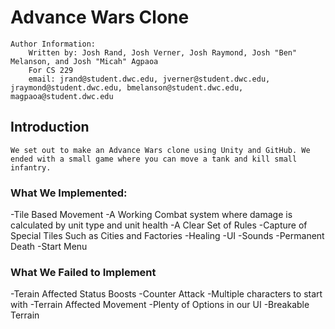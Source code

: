 Advance Wars Clone
==========================

	Author Information:
		Written by: Josh Rand, Josh Verner, Josh Raymond, Josh "Ben" Melanson, and Josh "Micah" Agpaoa
		For CS 229
		email: jrand@student.dwc.edu, jverner@student.dwc.edu, jraymond@student.dwc.edu, bmelanson@student.dwc.edu, magpaoa@student.dwc.edu

  Introduction
  ------------
	We set out to make an Advance Wars clone using Unity and GitHub. We ended with a small game where you can move a tank and kill small infantry.

### What We Implemented:

-Tile Based Movement
-A Working Combat system where damage is calculated by unit type and unit health
-A Clear Set of Rules
-Capture of Special Tiles Such as Cities and Factories
-Healing
-UI
-Sounds
-Permanent Death
-Start Menu

### What We Failed to Implement

-Terain Affected Status Boosts
-Counter Attack
-Multiple characters to start with
-Terrain Affected Movement
-Plenty of Options in our UI
-Breakable Terrain